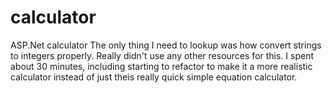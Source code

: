 # calculator
ASP.Net calculator
The only thing I need to lookup was how convert strings to integers properly. Really didn't use any
other resources for this. I spent about 30 minutes, including starting to refactor to make it a more
realistic calculator instead of just theis really quick simple equation calculator.
